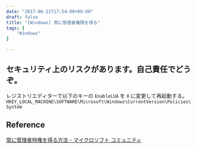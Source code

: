 ```yaml
---
date: "2017-06-21T17:54:00+09:00"
draft: false
title: "[Windows] 常に管理者権限を得る"
tags: [
    "Windows"
]

---
```


## セキュリティ上のリスクがあります。自己責任でどうぞ。

レジストリエディターで以下のキーの `EnableLUA` を `0` に変更して再起動する。
`HKEY_LOCAL_MACHINE\SOFTWARE\Microsoft\Windows\CurrentVersion\Policies\System`

## Reference
[常に管理者特権を得る方法 \- マイクロソフト コミュニティ](https://answers.microsoft.com/ja-jp/windows/forum/windows_8-security/%E5%B8%B8%E3%81%AB%E7%AE%A1%E7%90%86%E8%80%85/a8226a91-938e-4717-858a-2bdcfec44826)
